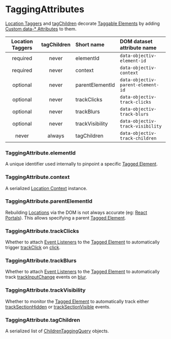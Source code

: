# TaggingAttributes

[Location Taggers](/tracking/api-reference/location-taggers/overview.md) and [tagChildren](/tracking/api-reference/low-level/tagChildren.md) decorate [Taggable Elements](/tracking/core-concepts/elements.md#taggable-elements) by adding [Custom data-* Attributes](https://developer.mozilla.org/en-US/docs/Web/HTML/Global_attributes/data-*) to them.

| Location Taggers | tagChildren   | Short name      | DOM dataset attribute name
| :-:               | :-:             | :--             | :--                                                                                       
| required          | never           | elementId       | `data-objectiv-element-id`
| required          | never           | context         | `data-objectiv-context`
| optional          | never           | parentElementId | `data-objectiv-parent-element-id`
| optional          | never           | trackClicks     | `data-objectiv-track-clicks`
| optional          | never           | trackBlurs      | `data-objectiv-track-blurs`
| optional          | never           | trackVisibility | `data-objectiv-track-visibility`
| never             | always          | tagChildren   | `data-objectiv-track-children`

### TaggingAttribute.elementId
A unique identifier used internally to pinpoint a specific [Tagged Element](/tracking/core-concepts/elements.md#tagged-elements).

### TaggingAttribute.context
A serialized [Location Context](/taxonomy/location-contexts/overview.md) instance.

### TaggingAttribute.parentElementId
Rebuilding [Locations](/tracking/core-concepts/locations.md) via the DOM is not always accurate (eg: [React Portals](https://reactjs.org/docs/portals.html)). This allows specifying a parent [Tagged Element](/tracking/core-concepts/elements.md#tagged-elements).

### TaggingAttribute.trackClicks
Whether to attach [Event Listeners](https://developer.mozilla.org/en-US/docs/Web/API/EventListener) to the [Tagged Element](/tracking/core-concepts/elements.md#tagged-elements) to automatically trigger [trackClick](/tracking/api-reference/event-trackers/trackClick.md) on [click](https://developer.mozilla.org/en-US/docs/Web/API/Element/click_event).

### TaggingAttribute.trackBlurs
Whether to attach [Event Listeners](https://developer.mozilla.org/en-US/docs/Web/API/EventListener) to the [Tagged Element](/tracking/core-concepts/elements.md#tagged-elements) to automatically track [trackInputChange](/tracking/api-reference/event-trackers/trackInputChange.md) events on [blur](https://developer.mozilla.org/en-US/docs/Web/API/Element/blur_event).

### TaggingAttribute.trackVisibility
Whether to monitor the [Tagged Element](/tracking/core-concepts/elements.md#tagged-elements) to automatically track either [trackSectionHidden](/tracking/api-reference/event-trackers/trackSectionHidden.md) or [trackSectionVisible](/tracking/api-reference/event-trackers/trackSectionVisible.md) events.

### TaggingAttribute.tagChildren
A serialized list of [ChildrenTaggingQuery](/tracking/api-reference/low-level/tagChildren.md#childrentaggingquery-parameter) objects.
